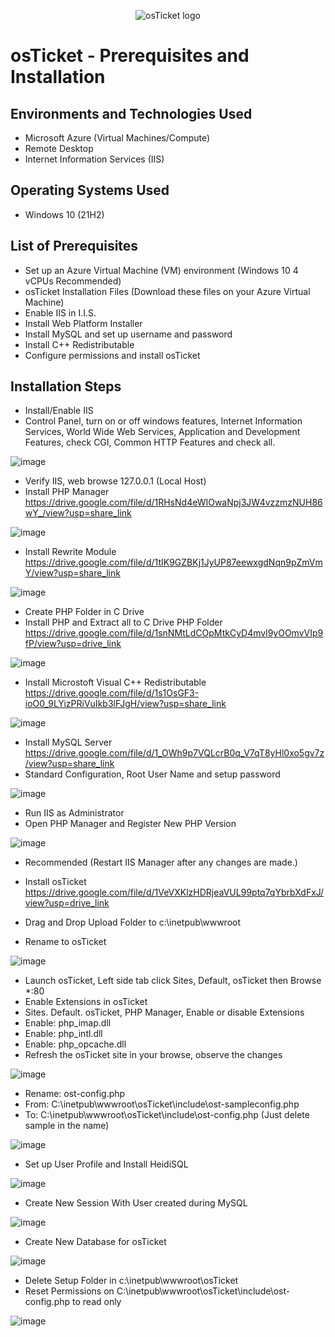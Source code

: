 <p align="center">
<img src="https://i.imgur.com/Clzj7Xs.png" alt="osTicket logo"/>
</p>

<h1>osTicket - Prerequisites and Installation</h1>

<h2>Environments and Technologies Used</h2>

- Microsoft Azure (Virtual Machines/Compute)
- Remote Desktop
- Internet Information Services (IIS)

<h2>Operating Systems Used </h2>

- Windows 10</b> (21H2)

<h2>List of Prerequisites</h2>

- Set up an Azure Virtual Machine (VM) environment (Windows 10 4 vCPUs Recommended)
- osTicket Installation Files (Download these files on your Azure Virtual Machine)
- Enable IIS in I.I.S.
- Install Web Platform Installer
- Install MySQL and set up username and password
- Install C++ Redistributable
- Configure permissions and install osTicket

<h2>Installation Steps</h2>

- Install/Enable IIS
- Control Panel, turn on or off windows features, Internet Information Services, World Wide Web Services, Application and Development Features, check CGI, Common HTTP Features and check all.

![image](https://github.com/Velezdrv/osticket-prereqs/assets/147437260/43bbbdd1-3f21-4c3d-9a99-72a90490f0e3)

- Verify IIS, web browse 127.0.0.1 (Local Host)
- Install PHP Manager https://drive.google.com/file/d/1RHsNd4eWIOwaNpj3JW4vzzmzNUH86wY_/view?usp=share_link

![image](https://github.com/Velezdrv/osticket-prereqs/assets/147437260/5aaa780a-00d5-4240-b62b-e35c976811e3)

- Install Rewrite Module https://drive.google.com/file/d/1tIK9GZBKj1JyUP87eewxgdNqn9pZmVmY/view?usp=share_link

![image](https://github.com/Velezdrv/osticket-prereqs/assets/147437260/0a4ef878-dc3a-4911-b619-d9d96792f6fb)

- Create PHP Folder in C Drive
- Install PHP and Extract all to C Drive PHP Folder https://drive.google.com/file/d/1snNMtLdCOpMtkCyD4mvl9yOOmvVIp9fP/view?usp=drive_link

![image](https://github.com/Velezdrv/osticket-prereqs/assets/147437260/dcbd2c2d-1800-4990-affd-d4dd23a71ae8)

- Install Microstoft Visual C++ Redistributable https://drive.google.com/file/d/1s1OsGF3-ioO0_9LYizPRiVuIkb3lFJgH/view?usp=share_link

![image](https://github.com/Velezdrv/osticket-prereqs/assets/147437260/5b2175e1-b325-4cfb-a762-40668f36f5ff)

- Install MySQL Server https://drive.google.com/file/d/1_OWh9p7VQLcrB0q_V7qT8yHl0xo5gv7z/view?usp=share_link
- Standard Configuration, Root User Name and setup password

![image](https://github.com/Velezdrv/osticket-prereqs/assets/147437260/77a7f0cc-8988-472a-bc04-748cacb840ed)

- Run IIS as Administrator
- Open PHP Manager and Register New PHP Version

![image](https://github.com/Velezdrv/osticket-prereqs/assets/147437260/65dd8fdc-2d95-4118-87d2-62c8642317e4)
- Recommended (Restart IIS Manager after any changes are made.)

- Install osTicket https://drive.google.com/file/d/1VeVXKlzHDRjeaVUL99ptq7qYbrbXdFxJ/view?usp=drive_link
- Drag and Drop Upload Folder to c:\inetpub\wwwroot
- Rename to osTicket

![image](https://github.com/Velezdrv/osticket-prereqs/assets/147437260/90a0e6f7-6305-478a-b4e2-bc783b466182)

- Launch osTicket, Left side tab click Sites, Default, osTicket then Browse *:80
- Enable Extensions in osTicket
- Sites. Default. osTicket, PHP Manager, Enable or disable Extensions
- Enable: php_imap.dll
- Enable: php_intl.dll
- Enable: php_opcache.dll
- Refresh the osTicket site in your browse, observe the changes

![image](https://github.com/Velezdrv/osticket-prereqs/assets/147437260/d1894407-9e58-4b6c-94c4-9fdb590d424d)

- Rename: ost-config.php
- From: C:\inetpub\wwwroot\osTicket\include\ost-sampleconfig.php
- To: C:\inetpub\wwwroot\osTicket\include\ost-config.php (Just delete sample in the name)

![image](https://github.com/Velezdrv/osticket-prereqs/assets/147437260/4d0d060c-d90e-418f-8a67-d3a297c4f7a4)


- Set up User Profile and Install HeidiSQL

![image](https://github.com/Velezdrv/osticket-prereqs/assets/147437260/1f78c0ac-a1b8-4d13-9845-d5af29f6b2a3)

- Create New Session With User created during MySQL

![image](https://github.com/Velezdrv/osticket-prereqs/assets/147437260/f4c21546-cf34-4c85-9dfc-fe5496e027db)

- Create New Database for osTicket

![image](https://github.com/Velezdrv/osticket-prereqs/assets/147437260/ab341588-808c-40c4-8f9f-c5b1bcdbabaa)

- Delete Setup Folder in c:\inetpub\wwwroot\osTicket
- Reset Permissions on C:\inetpub\wwwroot\osTicket\include\ost-config.php to read only

![image](https://github.com/Velezdrv/osticket-prereqs/assets/147437260/60080701-2386-4660-99ea-b6370933512e)
